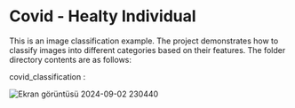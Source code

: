 # Covid - Healty Individual 
This is an image classification example. The project demonstrates how to classify images into different categories based on their features.
The folder directory contents are as follows:

covid_classification : 

![Ekran görüntüsü 2024-09-02 230440](https://github.com/user-attachments/assets/80c9ce62-9969-4b41-a7ba-335eff6171fe)
